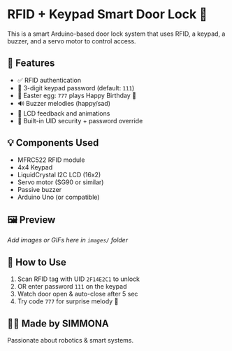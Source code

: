 # RFID + Keypad Smart Door Lock 🔐

This is a smart Arduino-based door lock system that uses RFID, a keypad, a buzzer, and a servo motor to control access.

## 🧠 Features
- ✅ RFID authentication
- 🔢 3-digit keypad password (default: `111`)
- 🎉 Easter egg: `777` plays Happy Birthday 🎂
- 🔊 Buzzer melodies (happy/sad)
- 🔐 LCD feedback and animations
- 🧠 Built-in UID security + password override

## 💡 Components Used
- MFRC522 RFID module
- 4x4 Keypad
- LiquidCrystal I2C LCD (16x2)
- Servo motor (SG90 or similar)
- Passive buzzer
- Arduino Uno (or compatible)

## 🖼 Preview
_Add images or GIFs here in `images/` folder_

## 🚀 How to Use
1. Scan RFID tag with UID `2F14E2C1` to unlock
2. OR enter password `111` on the keypad
3. Watch door open & auto-close after 5 sec
4. Try code `777` for surprise melody 🥳

## 👩‍💻 Made by SIMMONA
Passionate about robotics & smart systems.
